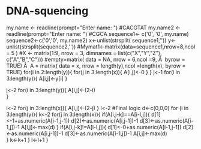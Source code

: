 # DNA-squencing
my.name <- readline(prompt="Enter name: ")    #CACGTAT
my.name2 <- readline(prompt="Enter name: ")	#CGCA
sequence1<- c('0', '0', my.name)
sequence2<-c('0','0', my.name2)
x<-unlist(strsplit( sequence1,''))
y<-unlist(strsplit(sequence2,''))
#Mymat1<-matrix(data=sequence1,nrow=8,ncol = 5 )
#X <- matrix(1:9, nrow = 3, dimnames = list(c("X","Y","Z"), c("A","B","C")))
#empty=matrix( data = NA, nrow = 6,ncol =9, Â  byrow = TRUE) Â 
A = matrix( data = x, nrow = length(y),ncol =length(x),  byrow = TRUE)
for(i in 2:length(y)){
 for(j in 3:length(x)){
  A[i,j]<-0
 }
}
j<-1
for(i in 3:length(y)){
  A[i,j]<-y[i]
}

j<-2
for(i in 3:length(y)){
  A[i,j]<-(2-i)  
}

i<-2
for(j in 3:length(x)){
  A[i,j]<-(2-j)
}
l<-2
#Final logic
d<-c(0,0,0)
for (i in 3:length(y)){
	k<-2
	for(j in 3:length(x)){
		if(A[i,j-k]==A[i-l,j]){
			d[1]<-1+as.numeric(A[i-1,j-1])
			d[2]<-as.numeric(A[i,j-1])-1
			d[3]<-as.numeric(A[i-1,j])-1
			A[i,j]<-max(d)
		}
		if(A[i,j-k]!=A[i-l,j]){
			d[1]<-0+as.numeric(A[i-1,j-1])
			d[2]<-as.numeric(A[i,j-1])-1
			d[3]<-as.numeric(A[i-1,j])-1
			A[i,j]<-max(d)	
		}
		k<-k+1
		}
		l<-l+1
}
